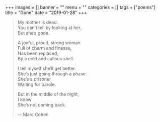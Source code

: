 +++
images = []
banner = ""
menu = ""
categories = []
tags = ["poems"]
title = "Gone"
date = "2019-01-28"
+++

> My mother is dead.  
> You can’t tell by looking at her,  
> But she’s gone.  
>
> A joyful, proud, strong woman  
> Full of charm and finesse,  
> Has been replaced,  
> By a cold and callous shell.  
>
> I tell myself she’ll get better.  
> She’s just going through a phase.  
> She’s a prisoner  
> Waiting for parole.  
>
> But in the middle of the night,  
> I know  
> She’s not coming back.  
>
> -- Marc Cohen